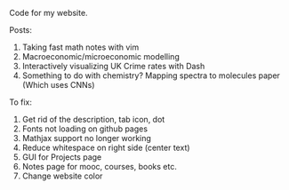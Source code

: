 Code for my website.

Posts:
1. Taking fast math notes with vim
2. Macroeconomic/microeconomic modelling
3. Interactively visualizing UK Crime rates with Dash
4. Something to do with chemistry? Mapping spectra to molecules paper (Which uses CNNs)


To fix:
1. Get rid of the description, tab icon, dot
2. Fonts not loading on github pages
3. Mathjax support no longer working
4. Reduce whitespace on right side (center text)
5. GUI for Projects page
6. Notes page for mooc, courses, books etc.
7. Change website color
